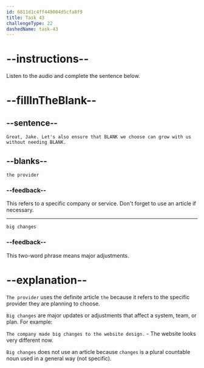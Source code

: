 ```yaml
---
id: 6811d1c4ff449004d5cfa8f9
title: Task 43
challengeType: 22
dashedName: task-43
---
```


<!-- (Audio) Maria: Great, Jake. Let's also ensure that the provider we choose can grow with us without needing big changes. -->

# --instructions--

Listen to the audio and complete the sentence below.

# --fillInTheBlank--

## --sentence--

`Great, Jake. Let's also ensure that BLANK we choose can grow with us without needing BLANK.`

## --blanks--

`the provider`

### --feedback--

This refers to a specific company or service. Don't forget to use an article if necessary.

---

`big changes`

### --feedback--

This two-word phrase means major adjustments.

# --explanation--

`The provider` uses the definite article `the` because it refers to the specific provider they are planning to choose.

`Big changes` are major updates or adjustments that affect a system, team, or plan. For example:

`The company made big changes to the website design.` - The website looks very different now.

`Big changes` does not use an article because `changes` is a plural countable noun used in a general way (not specific).
